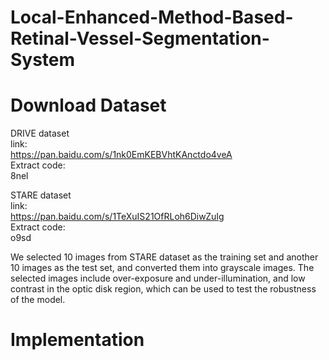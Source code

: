 # Local-Enhanced-Method-Based-Retinal-Vessel-Segmentation-System

# Download Dataset

DRIVE dataset  
link:  
https://pan.baidu.com/s/1nk0EmKEBVhtKAnctdo4veA  
Extract code:  
8nel  

STARE dataset  
link:  
https://pan.baidu.com/s/1TeXuIS21OfRLoh6DiwZuIg  
Extract code:  
o9sd  

We selected 10 images from STARE dataset as the training set and another 10 images as the test set, and converted them into grayscale images. The selected images include over-exposure and under-illumination, and low contrast in the optic disk region, which can be used to test the robustness of the model.

# Implementation
